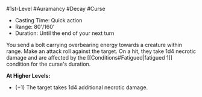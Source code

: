 #1st-Level #Auramancy #Decay #Curse
 
- Casting Time: Quick action
- Range: 80'/160'
- Duration: Until the end of your next turn  

You send a bolt carrying overbearing energy towards a creature within range. Make an attack roll against the target. On a hit, they take 1d4 necrotic damage and are affected by the [[Conditions#Fatigued|fatigued 1]] condition for the curse's duration.
 
**At Higher Levels:** 
* (+1) The target takes 1d4 additional necrotic damage.